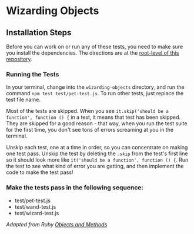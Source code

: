 # Wizarding Objects

## Installation Steps

Before you can work on or run any of these tests, you need to make sure you install the dependencies. The directions are at the [root-level of this repository](https://github.com/turingschool-examples/javascript-foundations).

### Running the Tests

In your terminal, change into the `wizarding-objects` directory, and run the command `npm test test/pet-test.js`. To run other tests, just replace the test file name.

Most of the tests are skipped. When you see `it.skip('should be a function', function () {` in a test, it means that test has been skipped. They are skipped for a good reason - that way, when you run the test suite for the first time, you don't see tons of errors screaming at you in the terminal.

Unskip each test, one at a time in order, so you can concentrate on making one test pass. Unskip the test by deleting the `.skip` from the test's first line so it should look more like `it('should be a function', function () {`. Run the test to see what kind of error you are getting, and then implement the code to make the test pass!

### Make the tests pass in the following sequence:

* test/pet-test.js
* test/wand-test.js
* test/wizard-test.js

_Adapted from Ruby [Objects and Methods](https://github.com/turingschool/ruby-exercises/tree/master/objects-and-methods)_
